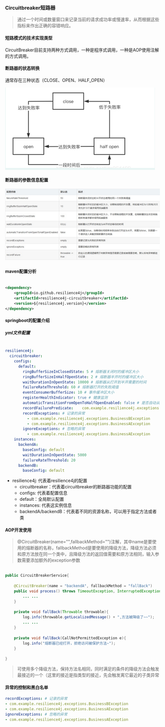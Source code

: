 ### Circuitbreaker短路器

> 通过一个时间或数量窗口来记录当前的请求成功率或慢速率，从而根据这些指标来作出正确的容错响应。


#### 短路模式的技术实现类型

CircuitBreaker目前支持两种方式调用，一种是程序式调用，一种是AOP使用注解的方式调用。


#### 断路器的状态转换

通常存在三种状态（CLOSE、OPEN、HALF_OPEN）

![模式种类](state-transfer.png)


#### 断路器的参数信息配置

![模式种类](circuitBreaker-parameter.png)


#### maven配置分析

```xml

<dependency>
    <groupId>io.github.resilience4j</groupId>
    <artifactId>resilience4j-circuitbreaker</artifactId>
    <version>${resilience4j.version}</version>
</dependency>

```

#### springboot的配置介绍



##### yml文件配置


```yaml

resilience4j:
  circuitbreaker:
    configs:
      default:
        ringBufferSizeInClosedState: 5 # 熔断器关闭时的缓冲区大小
        ringBufferSizeInHalfOpenState: 2 # 熔断器半开时的缓冲区大小
        waitDurationInOpenState: 10000 # 熔断器从打开到半开需要的时间
        failureRateThreshold: 60 # 熔断器打开的失败阈值
        eventConsumerBufferSize: 10 # 事件缓冲区大小
        registerHealthIndicator: true # 健康监测
        automaticTransitionFromOpenToHalfOpenEnabled: false # 是否自动从打开到半开，不需要触发
        recordFailurePredicate:    com.example.resilience4j.exceptions.RecordFailurePredicate # 谓词设置异常是否为失败
        recordExceptions: # 记录的异常
          - com.example.resilience4j.exceptions.BusinessBException
          - com.example.resilience4j.exceptions.BusinessAException
        ignoreExceptions: # 忽略的异常
          - com.example.resilience4j.exceptions.BusinessAException
    instances:
      backendA:
        baseConfig: default
        waitDurationInOpenState: 5000
        failureRateThreshold: 20
      backendB:
        baseConfig: default

```

- resilience4j: 代表着resilience4j的配置
  - circuitbreaker：代表着circuitbreaker的断路器功能的配置
   - configs: 代表着配置信息
    - default：全局默认配置
   - instances: 代表这实例信息
    - backendA/backendB：代表着不同的资源名称，可以用于指定方法或者类

#### AOP开发使用

> @CircuitBreaker(name="",fallbackMethod="")注解，其中name是要使用的熔断器的名称，fallbackMethod是要使用的降级方法，降级方法必须和原方法放在同一个类中，且降级方法的返回值需要和原方法相同，输入参数需要添加额外的exception参数


```java

public CircuitBreakerService{

    @CircuitBreaker(name = "backendA", fallbackMethod = "fallBack")
    public void process() throws TimeoutException, InterruptedException {
        ... ...
    }

    private void fallBack(Throwable throwable){
        log.info(throwable.getLocalizedMessage() + ",方法被降级了~~");
        ... ...
    }
    
    private void fallBack(CallNotPermittedException e){
        log.info("熔断器已经打开，拒绝访问被保护方法~");
    }

}

```


> 可使用多个降级方法，保持方法名相同，同时满足的条件的降级方法会触发最接近的一个（这里的接近是指类型的接近，先会触发离它最近的子类异常


#### 异常的控制和黑白名单

```yaml
recordExceptions: # 记录的异常
- com.example.resilience4j.exceptions.BusinessBException
- com.example.resilience4j.exceptions.BusinessAException
ignoreExceptions: # 忽略的异常
- com.example.resilience4j.exceptions.BusinessAException
```